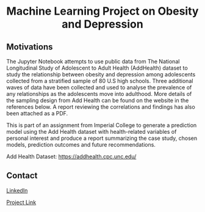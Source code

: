 <h1 align="center">Machine Learning Project on Obesity and Depression</h1>

## Motivations
The Jupyter Notebook attempts to use public data from The National Longitudinal Study of Adolescent to Adult Health (AddHealth) dataset to study the relationship between obesity and depression among adolescents collected from a stratified sample of 80 U.S high schools. Three additional waves of data have been collected and used to analyse the prevalence of any relationships as the adolescents move into adulthood. More details of the sampling design from Add Health can be found on the website in the references below. A report reviewing the correlations and findings has also been attached as a PDF.

This is part of an assignment from Imperial College to generate a prediction model using the Add Health dataset with health-related variables of personal interest and produce a report summarizing the case study, chosen models, prediction outcomes and future recommendations.

Add Health Dataset: https://addhealth.cpc.unc.edu/

## Contact
[LinkedIn](https://www.linkedin.com/in/florenceyeung/)

[Project Link](https://github.com/florence26/Obesity-and-Depression)

